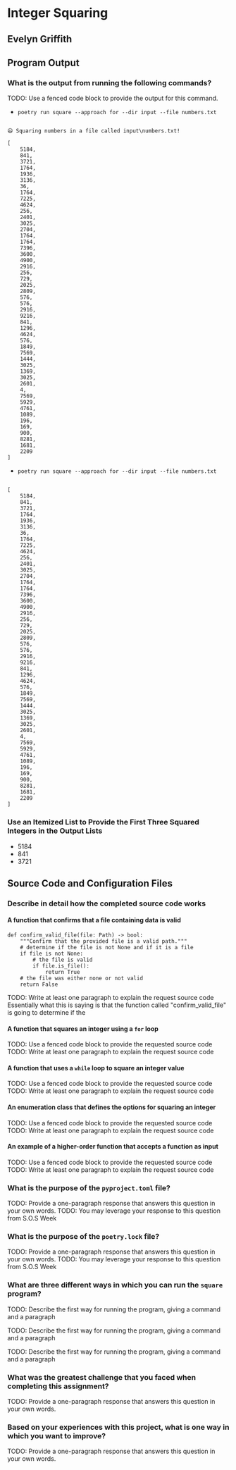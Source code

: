 # Integer Squaring

## Evelyn Griffith

## Program Output

### What is the output from running the following commands?

TODO: Use a fenced code block to provide the output for this command.

- `poetry run square --approach for --dir input --file numbers.txt`

```

😃 Squaring numbers in a file called input\numbers.txt!

[
    5184,
    841,
    3721,
    1764,
    1936,
    3136,
    36,
    1764,
    7225,
    4624,
    256,
    2401,
    3025,
    2704,
    1764,
    1764,
    7396,
    3600,
    4900,
    2916,
    256,
    729,
    2025,
    2809,
    576,
    576,
    2916,
    9216,
    841,
    1296,
    4624,
    576,
    1849,
    7569,
    1444,
    3025,
    1369,
    3025,
    2601,
    4,
    7569,
    5929,
    4761,
    1089,
    196,
    169,
    900,
    8281,
    1681,
    2209
]
```


- `poetry run square --approach for --dir input --file numbers.txt`

```😃 Squaring numbers in a file called input\numbers.txt!

[
    5184,
    841,
    3721,
    1764,
    1936,
    3136,
    36,
    1764,
    7225,
    4624,
    256,
    2401,
    3025,
    2704,
    1764,
    1764,
    7396,
    3600,
    4900,
    2916,
    256,
    729,
    2025,
    2809,
    576,
    576,
    2916,
    9216,
    841,
    1296,
    4624,
    576,
    1849,
    7569,
    1444,
    3025,
    1369,
    3025,
    2601,
    4,
    7569,
    5929,
    4761,
    1089,
    196,
    169,
    900,
    8281,
    1681,
    2209
]
```

### Use an Itemized List to Provide the First Three Squared Integers in the Output Lists

- 5184
- 841
- 3721

## Source Code and Configuration Files

### Describe in detail how the completed source code works

#### A function that confirms that a file containing data is valid

```
def confirm_valid_file(file: Path) -> bool:
    """Confirm that the provided file is a valid path."""
    # determine if the file is not None and if it is a file
    if file is not None:
        # the file is valid
        if file.is_file():
            return True
    # the file was either none or not valid
    return False
```

TODO: Write at least one paragraph to explain the request source code
Essentially what this is saying is that the function called "confirm_valid_file" is going to determine if the 

#### A function that squares an integer using a `for` loop

TODO: Use a fenced code block to provide the requested source code
TODO: Write at least one paragraph to explain the request source code

#### A function that uses a `while` loop to square an integer value

TODO: Use a fenced code block to provide the requested source code
TODO: Write at least one paragraph to explain the request source code

#### An enumeration class that defines the options for squaring an integer

TODO: Use a fenced code block to provide the requested source code
TODO: Write at least one paragraph to explain the request source code

#### An example of a higher-order function that accepts a function as input

TODO: Use a fenced code block to provide the requested source code
TODO: Write at least one paragraph to explain the request source code

### What is the purpose of the `pyproject.toml` file?

TODO: Provide a one-paragraph response that answers this question in your own words.
TODO: You may leverage your response to this question from S.O.S Week

### What is the purpose of the `poetry.lock` file?

TODO: Provide a one-paragraph response that answers this question in your own words.
TODO: You may leverage your response to this question from S.O.S Week

### What are three different ways in which you can run the `square` program?

TODO: Describe the first way for running the program, giving a command and a paragraph

TODO: Describe the first way for running the program, giving a command and a paragraph

TODO: Describe the first way for running the program, giving a command and a paragraph

### What was the greatest challenge that you faced when completing this assignment?

TODO: Provide a one-paragraph response that answers this question in your own words.

### Based on your experiences with this project, what is one way in which you want to improve?

TODO: Provide a one-paragraph response that answers this question in your own words.
